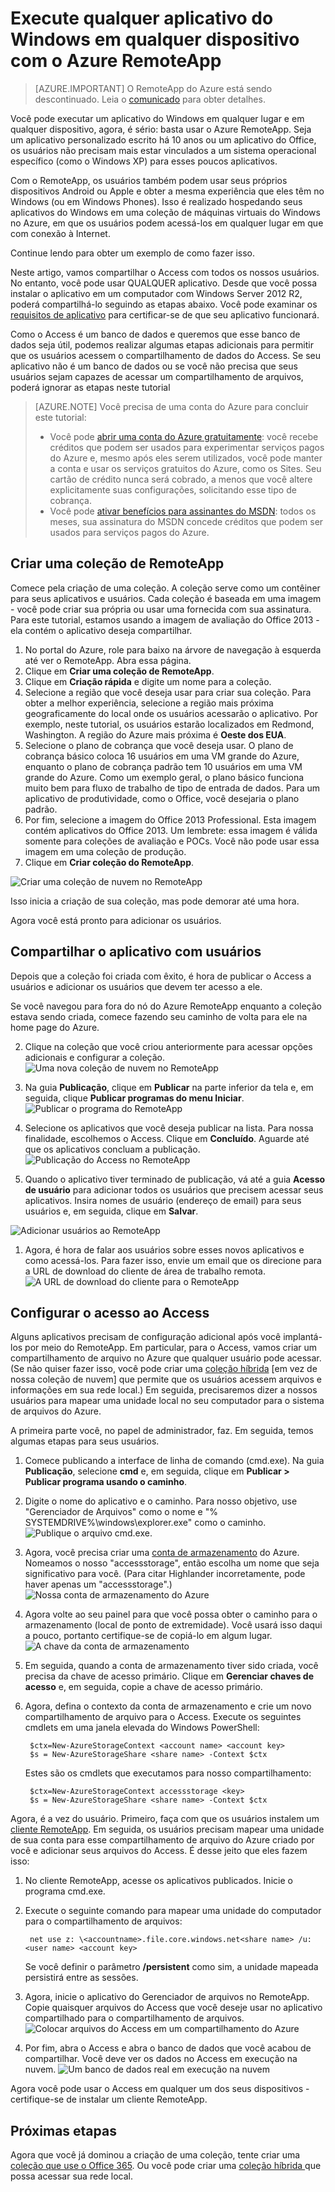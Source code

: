 <properties
   pageTitle="Execute qualquer aplicativo do Windows em qualquer dispositivo com o Azure RemoteApp | Microsoft Azure"
   description="Saiba como compartilhar qualquer aplicativo do Windows com os usuários usando o Azure RemoteApp."
   services="remoteapp"
   documentationCenter=""
   authors="lizap"
   manager="mbaldwin"
   editor=""/>

<tags
   ms.service="remoteapp"
   ms.devlang="na"
   ms.topic="hero-article"
   ms.tgt_pltfrm="na"
   ms.workload="compute"
   ms.date="08/15/2016"
   ms.author="elizapo"/>

# Execute qualquer aplicativo do Windows em qualquer dispositivo com o Azure RemoteApp

> [AZURE.IMPORTANT]
O RemoteApp do Azure está sendo descontinuado. Leia o [comunicado](https://go.microsoft.com/fwlink/?linkid=821148) para obter detalhes.

Você pode executar um aplicativo do Windows em qualquer lugar e em qualquer dispositivo, agora, é sério: basta usar o Azure RemoteApp. Seja um aplicativo personalizado escrito há 10 anos ou um aplicativo do Office, os usuários não precisam mais estar vinculados a um sistema operacional específico (como o Windows XP) para esses poucos aplicativos.

Com o RemoteApp, os usuários também podem usar seus próprios dispositivos Android ou Apple e obter a mesma experiência que eles têm no Windows (ou em Windows Phones). Isso é realizado hospedando seus aplicativos do Windows em uma coleção de máquinas virtuais do Windows no Azure, em que os usuários podem acessá-los em qualquer lugar em que com conexão à Internet.

Continue lendo para obter um exemplo de como fazer isso.

Neste artigo, vamos compartilhar o Access com todos os nossos usuários. No entanto, você pode usar QUALQUER aplicativo. Desde que você possa instalar o aplicativo em um computador com Windows Server 2012 R2, poderá compartilhá-lo seguindo as etapas abaixo. Você pode examinar os [requisitos de aplicativo](remoteapp-appreqs.md) para certificar-se de que seu aplicativo funcionará.

Como o Access é um banco de dados e queremos que esse banco de dados seja útil, podemos realizar algumas etapas adicionais para permitir que os usuários acessem o compartilhamento de dados do Access. Se seu aplicativo não é um banco de dados ou se você não precisa que seus usuários sejam capazes de acessar um compartilhamento de arquivos, poderá ignorar as etapas neste tutorial

> [AZURE.NOTE] <a name="note"></a>Você precisa de uma conta do Azure para concluir este tutorial:
> - Você pode [abrir uma conta do Azure gratuitamente](https://azure.microsoft.com/free/?WT.mc_id=A261C142F): você recebe créditos que podem ser usados para experimentar serviços pagos do Azure e, mesmo após eles serem utilizados, você pode manter a conta e usar os serviços gratuitos do Azure, como os Sites. Seu cartão de crédito nunca será cobrado, a menos que você altere explicitamente suas configurações, solicitando esse tipo de cobrança.
> - Você pode [ativar benefícios para assinantes do MSDN](https://azure.microsoft.com/pricing/member-offers/msdn-benefits-details/?WT.mc_id=A261C142F): todos os meses, sua assinatura do MSDN concede créditos que podem ser usados para serviços pagos do Azure.


## Criar uma coleção de RemoteApp

Comece pela criação de uma coleção. A coleção serve como um contêiner para seus aplicativos e usuários. Cada coleção é baseada em uma imagem - você pode criar sua própria ou usar uma fornecida com sua assinatura. Para este tutorial, estamos usando a imagem de avaliação do Office 2013 - ela contém o aplicativo deseja compartilhar.

1. No portal do Azure, role para baixo na árvore de navegação à esquerda até ver o RemoteApp. Abra essa página.
2. Clique em **Criar uma coleção de RemoteApp**.
3. Clique em **Criação rápida** e digite um nome para a coleção.
4. Selecione a região que você deseja usar para criar sua coleção. Para obter a melhor experiência, selecione a região mais próxima geograficamente do local onde os usuários acessarão o aplicativo. Por exemplo, neste tutorial, os usuários estarão localizados em Redmond, Washington. A região do Azure mais próxima é **Oeste dos EUA**.
5. Selecione o plano de cobrança que você deseja usar. O plano de cobrança básico coloca 16 usuários em uma VM grande do Azure, enquanto o plano de cobrança padrão tem 10 usuários em uma VM grande do Azure. Como um exemplo geral, o plano básico funciona muito bem para fluxo de trabalho de tipo de entrada de dados. Para um aplicativo de produtividade, como o Office, você desejaria o plano padrão.
6. Por fim, selecione a imagem do Office 2013 Professional. Esta imagem contém aplicativos do Office 2013. Um lembrete: essa imagem é válida somente para coleções de avaliação e POCs. Você não pode usar essa imagem em uma coleção de produção.
7. Clique em **Criar coleção do RemoteApp**.

![Criar uma coleção de nuvem no RemoteApp](./media/remoteapp-anyapp/ra-anyappcreatecollection.png)

Isso inicia a criação de sua coleção, mas pode demorar até uma hora.

Agora você está pronto para adicionar os usuários.

## Compartilhar o aplicativo com usuários

Depois que a coleção foi criada com êxito, é hora de publicar o Access a usuários e adicionar os usuários que devem ter acesso a ele.

Se você navegou para fora do nó do Azure RemoteApp enquanto a coleção estava sendo criada, comece fazendo seu caminho de volta para ele na home page do Azure.

2. Clique na coleção que você criou anteriormente para acessar opções adicionais e configurar a coleção. ![Uma nova coleção de nuvem no RemoteApp](./media/remoteapp-anyapp/ra-anyappcollection.png)
3. Na guia **Publicação**, clique em **Publicar** na parte inferior da tela e, em seguida, clique **Publicar programas do menu Iniciar**. ![Publicar o programa do RemoteApp](./media/remoteapp-anyapp/ra-anyapppublish.png)
4. Selecione os aplicativos que você deseja publicar na lista. Para nossa finalidade, escolhemos o Access. Clique em **Concluído**. Aguarde até que os aplicativos concluam a publicação. ![Publicação do Access no RemoteApp](./media/remoteapp-anyapp/ra-anyapppublishaccess.png)


1. Quando o aplicativo tiver terminado de publicação, vá até a guia **Acesso de usuário** para adicionar todos os usuários que precisem acessar seus aplicativos. Insira nomes de usuário (endereço de email) para seus usuários e, em seguida, clique em **Salvar**.

![Adicionar usuários ao RemoteApp](./media/remoteapp-anyapp/ra-anyappaddusers.png)


1. Agora, é hora de falar aos usuários sobre esses novos aplicativos e como acessá-los. Para fazer isso, envie um email que os direcione para a URL de download do cliente de área de trabalho remota. ![A URL de download do cliente para o RemoteApp](./media/remoteapp-anyapp/ra-anyappurl.png)

## Configurar o acesso ao Access

Alguns aplicativos precisam de configuração adicional após você implantá-los por meio do RemoteApp. Em particular, para o Access, vamos criar um compartilhamento de arquivo no Azure que qualquer usuário pode acessar. (Se não quiser fazer isso, você pode criar uma [coleção híbrida](remoteapp-create-hybrid-deployment.md) [em vez de nossa coleção de nuvem] que permite que os usuários acessem arquivos e informações em sua rede local.) Em seguida, precisaremos dizer a nossos usuários para mapear uma unidade local no seu computador para o sistema de arquivos do Azure.

A primeira parte você, no papel de administrador, faz. Em seguida, temos algumas etapas para seus usuários.

1. Comece publicando a interface de linha de comando (cmd.exe). Na guia **Publicação**, selecione **cmd** e, em seguida, clique em **Publicar > Publicar programa usando o caminho**.
2. Digite o nome do aplicativo e o caminho. Para nosso objetivo, use "Gerenciador de Arquivos" como o nome e "% SYSTEMDRIVE%\\windows\\explorer.exe" como o caminho. ![Publique o arquivo cmd.exe.](./media/remoteapp-anyapp/ra-publishcmd.png)
3. Agora, você precisa criar uma [conta de armazenamento](../storage/storage-create-storage-account.md) do Azure. Nomeamos o nosso "accessstorage", então escolha um nome que seja significativo para você. (Para citar Highlander incorretamente, pode haver apenas um "accessstorage".) ![Nossa conta de armazenamento do Azure](./media/remoteapp-anyapp/ra-anyappazurestorage.png)
4. Agora volte ao seu painel para que você possa obter o caminho para o armazenamento (local de ponto de extremidade). Você usará isso daqui a pouco, portanto certifique-se de copiá-lo em algum lugar. ![A chave da conta de armazenamento](./media/remoteapp-anyapp/ra-anyappstoragelocation.png)
5. Em seguida, quando a conta de armazenamento tiver sido criada, você precisa da chave de acesso primário. Clique em **Gerenciar chaves de acesso** e, em seguida, copie a chave de acesso primário.
6. Agora, defina o contexto da conta de armazenamento e crie um novo compartilhamento de arquivo para o Access. Execute os seguintes cmdlets em uma janela elevada do Windows PowerShell:

        $ctx=New-AzureStorageContext <account name> <account key>
    	$s = New-AzureStorageShare <share name> -Context $ctx

	Estes são os cmdlets que executamos para nosso compartilhamento:

	    $ctx=New-AzureStorageContext accessstorage <key>
    	$s = New-AzureStorageShare <share name> -Context $ctx


Agora, é a vez do usuário. Primeiro, faça com que os usuários instalem um [cliente RemoteApp](remoteapp-clients.md). Em seguida, os usuários precisam mapear uma unidade de sua conta para esse compartilhamento de arquivo do Azure criado por você e adicionar seus arquivos do Access. É desse jeito que eles fazem isso:

1. No cliente RemoteApp, acesse os aplicativos publicados. Inicie o programa cmd.exe.
2. Execute o seguinte comando para mapear uma unidade do computador para o compartilhamento de arquivos:

		net use z: \<accountname>.file.core.windows.net<share name> /u:<user name> <account key>

	Se você definir o parâmetro **/persistent** como sim, a unidade mapeada persistirá entre as sessões.
1. Agora, inicie o aplicativo do Gerenciador de arquivos no RemoteApp. Copie quaisquer arquivos do Access que você deseje usar no aplicativo compartilhado para o compartilhamento de arquivos. ![Colocar arquivos do Access em um compartilhamento do Azure](./media/remoteapp-anyapp/ra-anyappuseraccess.png)
1. Por fim, abra o Access e abra o banco de dados que você acabou de compartilhar. Você deve ver os dados no Access em execução na nuvem. ![Um banco de dados real em execução na nuvem](./media/remoteapp-anyapp/ra-anyapprunningaccess.png)

Agora você pode usar o Access em qualquer um dos seus dispositivos - certifique-se de instalar um cliente RemoteApp.

<!--Every topic should have next steps and links to the next logical set of content to keep the customer engaged-->
## Próximas etapas

Agora que você já dominou a criação de uma coleção, tente criar uma [coleção que use o Office 365](remoteapp-tutorial-o365anywhere.md). Ou você pode criar uma [coleção híbrida ](remoteapp-create-hybrid-deployment.md)que possa acessar sua rede local.

<!--Image references-->
 

<!---HONumber=AcomDC_0817_2016-->